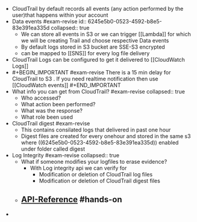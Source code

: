- CloudTrail by default records all events (any action performed by the user)that happens within your account
- Data events #exam-revise
  id:: 6245e5b0-0523-4592-b8e5-83e391ea335d
  collapsed:: true
	- We can store all events in S3 or we can trigger [[Lambda]] for which we will be creating Trail and choose respective Data events
	- By default logs stored in S3 bucket are SSE-S3 encrypted
	- can be mapped to [[SNS]]  for every log file delivery
- CloudTrail Logs can be configured to get it delivered to [[CloudWatch Logs]]
- #+BEGIN_IMPORTANT
  #exam-revise 
  There is a 15 min delay for CloudTrail to S3 . If you need realtime notification then use [[CloudWatch events]] 
  #+END_IMPORTANT
- What info you can get from CloudTrail? #exam-revise
  collapsed:: true
	- Who accessed?
	- What action been performed?
	- What was the response?
	- What role been used
- CloudTrail digest #exam-revise
	- This contains consilated logs that delivered in past one hour
	- Digest files are created for every onehour and stored in the same s3 where ((6245e5b0-0523-4592-b8e5-83e391ea335d)) enabled under folder called digest
- Log Integrity #exam-revise
  collapsed:: true
	- What if someone modifies your logfiles to erase evidence?
		- With Log integrity api we can verify for
			- Modification or deletion of CloudTrail log files
			- Modification or deletion of CloudTrail digest files
	- [API-Reference](https://docs.aws.amazon.com/cli/latest/reference/cloudtrail/validate-logs.html) #hands-on
		-
-
